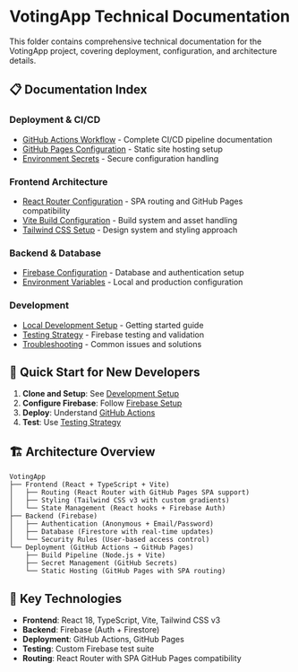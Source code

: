 # VotingApp Technical Documentation

This folder contains comprehensive technical documentation for the VotingApp project, covering deployment, configuration, and architecture details.

## 📋 Documentation Index

### Deployment & CI/CD
- [GitHub Actions Workflow](./github-actions.md) - Complete CI/CD pipeline documentation
- [GitHub Pages Configuration](./github-pages.md) - Static site hosting setup
- [Environment Secrets](./secrets-management.md) - Secure configuration handling

### Frontend Architecture
- [React Router Configuration](./routing.md) - SPA routing and GitHub Pages compatibility
- [Vite Build Configuration](./vite-config.md) - Build system and asset handling
- [Tailwind CSS Setup](./styling.md) - Design system and styling approach

### Backend & Database
- [Firebase Configuration](./firebase-setup.md) - Database and authentication setup
- [Environment Variables](./environment-setup.md) - Local and production configuration

### Development
- [Local Development Setup](./development.md) - Getting started guide
- [Testing Strategy](./testing.md) - Firebase testing and validation
- [Troubleshooting](./troubleshooting.md) - Common issues and solutions

## 🚀 Quick Start for New Developers

1. **Clone and Setup**: See [Development Setup](./development.md)
2. **Configure Firebase**: Follow [Firebase Setup](./firebase-setup.md)
3. **Deploy**: Understand [GitHub Actions](./github-actions.md)
4. **Test**: Use [Testing Strategy](./testing.md)

## 🏗️ Architecture Overview

```
VotingApp
├── Frontend (React + TypeScript + Vite)
│   ├── Routing (React Router with GitHub Pages SPA support)
│   ├── Styling (Tailwind CSS v3 with custom gradients)
│   └── State Management (React hooks + Firebase Auth)
├── Backend (Firebase)
│   ├── Authentication (Anonymous + Email/Password)
│   ├── Database (Firestore with real-time updates)
│   └── Security Rules (User-based access control)
└── Deployment (GitHub Actions → GitHub Pages)
    ├── Build Pipeline (Node.js + Vite)
    ├── Secret Management (GitHub Secrets)
    └── Static Hosting (GitHub Pages with SPA routing)
```

## 🔧 Key Technologies

- **Frontend**: React 18, TypeScript, Vite, Tailwind CSS v3
- **Backend**: Firebase (Auth + Firestore)
- **Deployment**: GitHub Actions, GitHub Pages
- **Testing**: Custom Firebase test suite
- **Routing**: React Router with SPA GitHub Pages compatibility